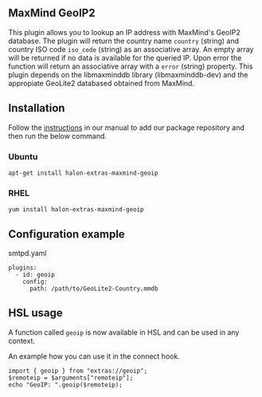 ## MaxMind GeoIP2

This plugin allows you to lookup an IP address with MaxMind's GeoIP2 database. The plugin will return the country name ``country`` (string) and country ISO code ``iso_code`` (string) as an associative array. An empty array will be returned if no data is available for the queried IP. Upon error the function will return an associative array with a ``error`` (string) property. This plugin depends on the libmaxminddb library (libmaxminddb-dev) and the appropiate GeoLite2 databased obtained from MaxMind.

## Installation

Follow the [instructions](https://docs.halon.io/manual/comp_install.html#installation) in our manual to add our package repository and then run the below command.

### Ubuntu

```
apt-get install halon-extras-maxmind-geoip
```

### RHEL

```
yum install halon-extras-maxmind-geoip
```

## Configuration example

smtpd.yaml

```
plugins:
  - id: geoip
    config:
      path: /path/to/GeoLite2-Country.mmdb
```

## HSL usage

A function called `geoip` is now available in HSL and can be used in any context.

An example how you can use it in the connect hook.

```
import { geoip } from "extras://geoip";
$remoteip = $arguments["remoteip"];
echo "GeoIP: ".geoip($remoteip);
```
